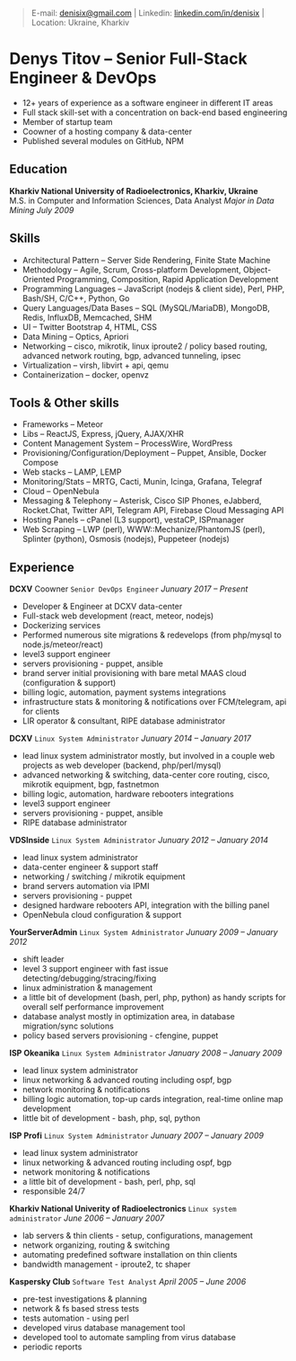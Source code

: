> E-mail: [denisix@gmail.com](mailto:denisix@gmail.com) | Linkedin: 
[linkedin.com/in/denisix](https://www.linkedin.com/in/denisix/) | Location: Ukraine, Kharkiv

# Denys Titov &ndash; Senior Full-Stack Engineer & DevOps
- 12+ years of experience as a software engineer in different IT areas
- Full stack skill-set with a concentration on back-end based engineering
- Member of startup team
- Coowner of a hosting company & data-center
- Published several modules on GitHub, NPM

## Education
**Kharkiv National University of Radioelectronics, Kharkiv, Ukraine**  
M.S. in Computer and Information Sciences, Data Analyst
*Major in Data Mining*
*July 2009*

## Skills
- Architectural Pattern &ndash; Server Side Rendering, Finite State Machine
- Methodology &ndash; Agile, Scrum, Cross-platform Development, Object-Oriented Programming, Composition, Rapid Application Development
- Programming Languages &ndash; JavaScript (nodejs & client side), Perl, PHP, Bash/SH, C/C++, Python, Go
- Query Languages/Data Bases &ndash; SQL (MySQL/MariaDB), MongoDB, Redis, InfluxDB, Memcached, SHM
- UI &ndash; Twitter Bootstrap 4, HTML, CSS
- Data Mining &ndash; Optics, Apriori
- Networking &ndash; cisco, mikrotik, linux iproute2 / policy based routing, advanced network routing, bgp, advanced tunneling, ipsec
- Virtualization &ndash; virsh, libvirt + api, qemu
- Containerization &ndash; docker, openvz

## Tools & Other skills
- Frameworks &ndash; Meteor
- Libs &ndash; ReactJS, Express, jQuery, AJAX/XHR
- Content Management System &ndash; ProcessWire, WordPress
- Provisioning/Configuration/Deployment &ndash; Puppet, Ansible, Docker Compose
- Web stacks &ndash; LAMP, LEMP
- Monitoring/Stats &ndash; MRTG, Cacti, Munin, Icinga, Grafana, Telegraf
- Cloud &ndash; OpenNebula
- Messaging & Telephony &ndash; Asterisk, Cisco SIP Phones, eJabberd, Rocket.Chat, Twitter API, Telegram API, Firebase Cloud Messaging API
- Hosting Panels &ndash; cPanel (L3 support), vestaCP, ISPmanager
- Web Scraping &ndash; LWP (perl), WWW::Mechanize/PhantomJS (perl), Splinter (python), Osmosis (nodejs), Puppeteer (nodejs)

## Experience
**DCXV** Coowner `Senior DevOps Engineer` *Junuary 2017 &ndash; Present*
- Developer & Engineer at DCXV data-center
- Full-stack web development (react, meteor, nodejs)
- Dockerizing services
- Performed numerous site migrations & redevelops (from php/mysql to node.js/meteor/react)
- level3 support engineer
- servers provisioning - puppet, ansible
- brand server initial provisioning with bare metal MAAS cloud (configuration & support)
- billing logic, automation, payment systems integrations
- infrastructure stats & monitoring & notifications over FCM/telegram, api for clients
- LIR operator & consultant, RIPE database administrator

**DCXV** `Linux System Administrator` *Junuary 2014 &ndash; January 2017*
- lead linux system administrator mostly, but involved in a couple web projects as web developer (backend, php/perl/mysql)
- advanced networking & switching, data-center core routing, cisco, mikrotik equipment, bgp, fastnetmon
- billing logic, automation, hardware rebooters integrations
- level3 support engineer
- servers provisioning - puppet, ansible
- RIPE database administrator

**VDSInside** `Linux System Administrator` *Junuary 2012 &ndash; January 2014*
- lead linux system administrator
- data-center engineer & support staff
- networking / switching / mikrotik equipment
- brand servers automation via IPMI
- servers provisioning - puppet
- designed hardware rebooters API, integration with the billing panel
- OpenNebula cloud configuration & support

**YourServerAdmin** `Linux System Administrator` *Junuary 2009 &ndash; January 2012*
- shift leader
- level 3 support engineer with fast issue detecting/debugging/stracing/fixing
- linux administration & management
- a little bit of development (bash, perl, php, python) as handy scripts for overall self performance improvement
- database analyst mostly in optimization area, in database migration/sync solutions
- policy based servers provisioning - cfengine, puppet

**ISP Okeanika** `Linux System Administrator` *January 2008 &ndash; January 2009*
- lead linux system administrator
- linux networking & advanced routing including ospf, bgp
- network monitoring & notifications
- billing logic automation, top-up cards integration, real-time online map development
- little bit of development - bash, php, sql, python

**ISP Profi** `Linux System Administrator` *Junuary 2007 &ndash; January 2009*
- lead linux system administrator
- linux networking & advanced routing including ospf, bgp
- network monitoring & notifications
- a little bit of development - bash, perl, php, sql
- responsible 24/7

**Kharkiv National Univerity of Radioelectronics** `Linux system administrator` *June 2006 &ndash; January 2007*
- lab servers & thin clients - setup, configurations, management
- network organizing, routing & switching
- automating predefined software installation on thin clients
- bandwidth management - iproute2, tc shaper

**Kaspersky Club** `Software Test Analyst` *April 2005 &ndash; June 2006*
- pre-test investigations & planning
- network & fs based stress tests
- tests automation - using perl
- developed virus database management tool
- developed tool to automate sampling from virus database
- periodic reports
